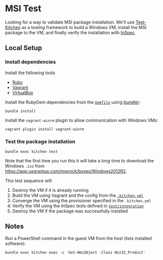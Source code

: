 # MSI Test

Looking for a way to validate MSI package installation. We'll use [Test-Kitchen](https://github.com/test-kitchen/test-kitchen) as a testing framework to build a Windows VM, install the MSI package to the VM, and finally verify the installation with [InSpec](https://www.inspec.io/).

## Local Setup

### Install dependencies

Install the following tools

- [Ruby](https://www.ruby-lang.org/en/downloads/)
- [Vagrant](https://www.vagrantup.com/)
- [VirtualBox](https://www.virtualbox.org/)

Install the RubyGem dependencies from the [`Gemfile`](./Gemfile) using [bundler](https://bundler.io/):

```
bundle install
```

Install the `vagrant-winrm` plugin to allow communication with Windows VMs:

```
vagrant plugin install vagrant-winrm
```

### Test the package installation

```
bundle exec kitchen test
```

Note that the first time you run this it will take a _long_ time to download the Windows `.iso` from https://app.vagrantup.com/mwrock/boxes/Windows2012R2.

This test sequence will:

1. Destroy the VM if it is already running
1. Build the VM using Vagrant and the config from the [`.kitchen.yml`](./.kitchen.yml)
1. Converge the VM using the provisioner specified in the `.kitchen.yml`
1. Verify the VM using the InSpec tests defined in [`test/integration`](./test/integration)
1. Destroy the VM if the package was successfully installed

## Notes

Run a PowerShell command in the guest VM from the host (lists installed software):

```
bundle exec kitchen exec -c 'Get-WmiObject -Class Win32_Product'
```
